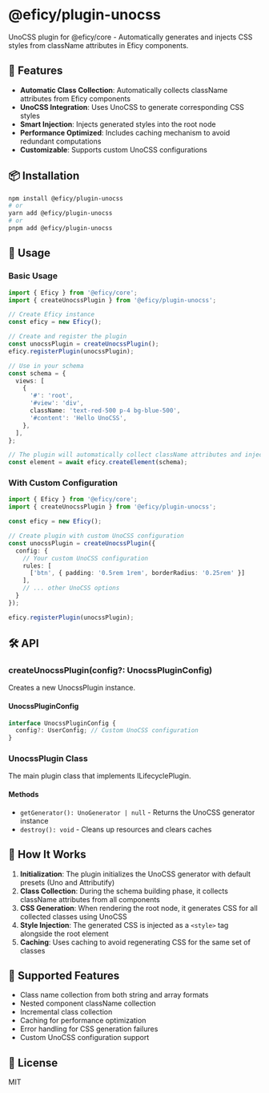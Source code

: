 # @eficy/plugin-unocss

UnoCSS plugin for @eficy/core - Automatically generates and injects CSS styles from className attributes in Eficy components.

## 🚀 Features

- **Automatic Class Collection**: Automatically collects className attributes from Eficy components
- **UnoCSS Integration**: Uses UnoCSS to generate corresponding CSS styles
- **Smart Injection**: Injects generated styles into the root node
- **Performance Optimized**: Includes caching mechanism to avoid redundant computations
- **Customizable**: Supports custom UnoCSS configurations

## 📦 Installation

```bash
npm install @eficy/plugin-unocss
# or
yarn add @eficy/plugin-unocss
# or
pnpm add @eficy/plugin-unocss
```

## 📖 Usage

### Basic Usage

```ts
import { Eficy } from '@eficy/core';
import { createUnocssPlugin } from '@eficy/plugin-unocss';

// Create Eficy instance
const eficy = new Eficy();

// Create and register the plugin
const unocssPlugin = createUnocssPlugin();
eficy.registerPlugin(unocssPlugin);

// Use in your schema
const schema = {
  views: [
    {
      '#': 'root',
      '#view': 'div',
      className: 'text-red-500 p-4 bg-blue-500',
      '#content': 'Hello UnoCSS',
    },
  ],
};

// The plugin will automatically collect className attributes and inject the corresponding CSS
const element = await eficy.createElement(schema);
```

### With Custom Configuration

```ts
import { Eficy } from '@eficy/core';
import { createUnocssPlugin } from '@eficy/plugin-unocss';

const eficy = new Eficy();

// Create plugin with custom UnoCSS configuration
const unocssPlugin = createUnocssPlugin({
  config: {
    // Your custom UnoCSS configuration
    rules: [
      ['btn', { padding: '0.5rem 1rem', borderRadius: '0.25rem' }]
    ],
    // ... other UnoCSS options
  }
});

eficy.registerPlugin(unocssPlugin);
```

## 🛠️ API

### createUnocssPlugin(config?: UnocssPluginConfig)

Creates a new UnocssPlugin instance.

#### UnocssPluginConfig

```ts
interface UnocssPluginConfig {
  config?: UserConfig; // Custom UnoCSS configuration
}
```

### UnocssPlugin Class

The main plugin class that implements ILifecyclePlugin.

#### Methods

- `getGenerator(): UnoGenerator | null` - Returns the UnoCSS generator instance
- `destroy(): void` - Cleans up resources and clears caches

## 🧪 How It Works

1. **Initialization**: The plugin initializes the UnoCSS generator with default presets (Uno and Attributify)
2. **Class Collection**: During the schema building phase, it collects className attributes from all components
3. **CSS Generation**: When rendering the root node, it generates CSS for all collected classes using UnoCSS
4. **Style Injection**: The generated CSS is injected as a `<style>` tag alongside the root element
5. **Caching**: Uses caching to avoid regenerating CSS for the same set of classes

## 🎯 Supported Features

- Class name collection from both string and array formats
- Nested component className collection
- Incremental class collection
- Caching for performance optimization
- Error handling for CSS generation failures
- Custom UnoCSS configuration support

## 📄 License

MIT